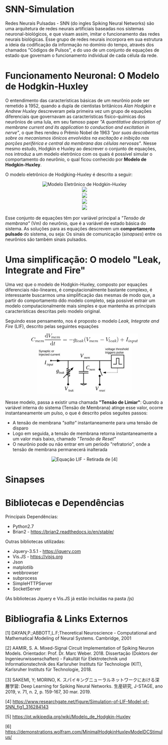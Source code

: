 # SNN-Simulation

Redes Neurais Pulsadas - SNN (do ingles Spiking Neural Networks) são uma arquitetura de redes neurais artificiais baseadas nos sistemas neuronal-biológicos, e que visam assim, imitar o funcionamento das redes neurais biológicas. Esse grupo de redes neurais incorpora em sua estrutura a ideia da codificação da informação no domínio do tempo, através dos chamados "Códigos de Pulsos", e do uso de um conjunto de equações de estado que governam o funcionamento individual de cada célula da rede.
 
# Funcionamento Neuronal: O Modelo de Hodgkin-Huxley
 
O entendimento das características básicas de um neurônio pode ser remetido à 1952, quando a dupla de cientistas britânicos _Alan Hodgkin_ e _Andrew Huxley_ descreveram pela primeira vez um grupo de equações diferenciais que governavam as características fisico-químicas dos neurônios de uma lula, em seu famoso paper _"A quantitative description of membrane current and its application to conduction and excitation in nerve"_, o que lhes rendeu o Prêmio Nobel de 1963 _"por suas descobertas sobre os mecanismos iônicos envolvidos na excitação e inibição nas porções periférica e central da membrana das células nervosas"_. Nesse mesmo estudo, Hodgkin e Huxley ao descrever o conjunto de equações, nos introduz a um modelo eletrônico com os quais é possível simular o comportamento do neurônio, o qual ficou conhecido por **Modelo de Hodgkin-Huxley**.
 
 O modelo eletrônico de Hodgking-Huxley é descrito a seguir:
 
 <p align="center">
  <img src="https://upload.wikimedia.org/wikipedia/commons/b/bb/Hodgkin-Huxley_-_PT.svg" title="Modelo Eletrônico de Hodgkin-Huxley">
  <br>
  <img src="https://wikimedia.org/api/rest_v1/media/math/render/svg/8fde652312d9692d346ee7150c362c7679bb7e3f">
  <br>
  <img src="https://wikimedia.org/api/rest_v1/media/math/render/svg/057155f00703e829696e069d0c66131e2c02e453">
  <br>
  <img src="https://wikimedia.org/api/rest_v1/media/math/render/svg/e721bc5c172643c1ea4c02507e593f3950561b6b">
  <br>
  <img src="https://wikimedia.org/api/rest_v1/media/math/render/svg/e2d6115fcbd65351edd5b8176fc192cddd4a49f4">
  <br>
</p>

Esse conjunto de equações têm por variável principal a _"Tensão de membrana"_ (Vm) do neurônio, que é a variável de estado básica do sistema. As soluções para as equações descrevem um **comportamento pulsado** do sistema, ou seja: Os sinais de comunicação (_sinapses_) entre os neurônios são também sinais pulsados.


# Uma simplificação: O modelo "Leak, Integrate and Fire"
Uma vez que o modelo de Hodgkin-Huxley, composto por equações diferenciais não-lineares, é computacionalmente bastante complexo, é  interessante buscarmos uma simpĺificação das mesmas de modo que, a partir do comportamento ddo modelo completo, seja possivel extrair um modelo computacionalmente mais simples e que mantenha as principais características descritas pelo modelo original.

Seguindo esse pensamento, nos é proposto o modelo _Leak, Integrate and Fire_ (LIF), descrito pelas seguintes equações

<p align="center">
  <img src="https://github.com/ma-ath/SNN-Simulation/blob/master/CodeCogsEqn.gif" title="Equação LIF">
  <br>
  <img src="https://github.com/ma-ath/SNN-Simulation/blob/master/photo_2019-11-12_22-40-02.jpg" width="300" title="Imagem retirada de [2]">
</p>

Nesse modelo, passa a existir uma chamada **"Tensão de Limiar"**: Quando a variável interna do sistema (Tensão de Membrana) atinge esse valor, ocorre instantaneamente um pulso, o que é descrito pelos seguites passos:
* A tensão de membrana _"salta"_ instantaneamente para uma tensão de disparo
* Logo em seguida, a tensão de membrana retorna instantaneamente a um valor mais baixo, chamado _"Tensão de Reset"_
* O neurônio pode ou não entrar em um período "refratorio", onde a tensão de membrana permanecerá inalterada

<p align="center">
  <img src="https://www.researchgate.net/profile/Soni_Chaturvedi2/publication/316284143/figure/fig1/AS:485457545961472@1492753506061/Simulation-of-LIF-Model-of-SNN.png width="300" title="Equação LIF - Retirada de [4]">
</p>

# Sinapses



# Bibliotecas e Dependências

Principais Dependências:
* Python2.7
* Brian2 - https://brian2.readthedocs.io/en/stable/

Outras bibliotecas utilizadas:
* Jquery-3.5.1 - https://jquery.com
* Vis.JS - https://visjs.org
* Json
* matplotlib
* webbrowser
* subprocess
* SimpleHTTPServer
* SocketServer

(As bibliotecas Jquery e Vis.JS já estão incluidas na pasta /js)

# Bibliografia & Links Externos
[1] DAYAN,P.;ABBOTT,L.F;Theoretical Neuroscience - Computational and Mathematical Modeling of Neural Systems. Cambridge, 2001

[2] AAMIR, S. A. Mixed-Signal Circuit Implementation of Spiking Neuron Models. Orientador: Prof. Dr. Marc Weber. 2018. Dissertação (Doktors der Ingenieurwissenschaften) - Fakultät für Elektrotechnik und Informationstechnik des Karlsruher Instituts für Technologie (KIT), Karlsruher Instituts für Technologie, 2018.

[3] SAKEMI, Y; MORINO, K. スパイキングニューラルネットワークにおける深層学習: Deep Learning for Spiking Neural Networks. 生産研究, J-STAGE, ano 2019, v. 71, n. 2, p. 159-167, 30 mar. 2019.

[4] https://www.researchgate.net/figure/Simulation-of-LIF-Model-of-SNN_fig1_316284143

[5] https://pt.wikipedia.org/wiki/Modelo_de_Hodgkin-Huxley

[6] https://demonstrations.wolfram.com/MinimalHodgkinHuxleyModelDCStimulus/
